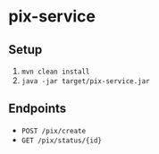 # pix-service

## Setup
1. `mvn clean install`
2. `java -jar target/pix-service.jar`

## Endpoints
- `POST /pix/create`
- `GET /pix/status/{id}`
